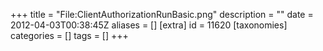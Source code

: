 +++
title = "File:ClientAuthorizationRunBasic.png"
description = ""
date = 2012-04-03T00:38:45Z
aliases = []
[extra]
id = 11620
[taxonomies]
categories = []
tags = []
+++


